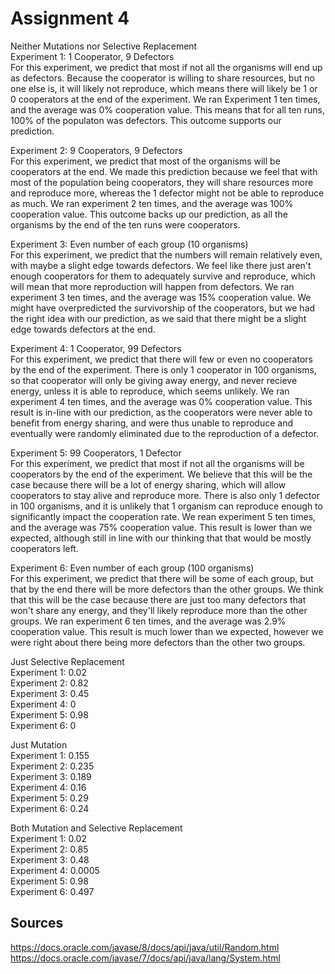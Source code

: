 # Assignment 4

Neither Mutations nor Selective Replacement <br>
Experiment 1: 1 Cooperator, 9 Defectors <br>
For this experiment, we predict that most if not all the organisms will end up as defectors. Because the cooperator is willing to share resources, but no one else is, it will likely not reproduce, which means there will likely be 1 or 0 cooperators at the end of the experiment. We ran Experiment 1 ten times, and the average was 0% cooperation value. This means that for all ten runs, 100% of the populaton was defectors. This outcome supports our prediction.

Experiment 2: 9 Cooperators, 9 Defectors <br>
For this experiment, we predict that most of the organisms will be cooperators at the end. We made this prediction because we feel that with most of the population being cooperators, they will share resources more and reproduce more, whereas the 1 defector might not be able to reproduce as much. We ran experiment 2 ten times, and the average was 100% cooperation value. This outcome backs up our prediction, as all the organisms by the end of the ten runs were cooperators.

Experiment 3: Even number of each group (10 organisms) <br>
For this experiment, we predict that the numbers will remain relatively even, with maybe a slight edge towards defectors. We feel like there just aren't enough cooperators for them to adequately survive and reproduce, which will mean that more reproduction will happen from defectors. We ran experiment 3 ten times, and the average was 15% cooperation value. We might have overpredicted the survivorship of the cooperators, but we had the right idea with our prediction, as we said that there might be a slight edge towards defectors at the end. 

Experiment 4: 1 Cooperator, 99 Defectors <br>
For this experiment, we predict that there will few or even no cooperators by the end of the experiment. There is only 1 cooperator in 100 organisms, so that cooperator will only be giving away energy, and never recieve energy, unless it is able to reproduce, which seems unlikely. We ran experiment 4 ten times, and the average was 0% cooperation value. This result is in-line with our prediction, as the cooperators were never able to benefit from energy sharing, and were thus unable to reproduce and eventually were randomly eliminated due to the reproduction of a defector. 

Experiment 5: 99 Cooperators, 1 Defector <br>
For this experiment, we predict that most if not all the organisms will be cooperators by the end of the experiment. We believe that this will be the case because there will be a lot of energy sharing, which will allow cooperators to stay alive and reproduce more. There is also only 1 defector in 100 organisms, and it is unlikely that 1 organism can reproduce enough to significantly impact the cooperation rate. We rean experiment 5 ten times, and the average was 75% cooperation value. This result is lower than we expected, although still in line with our thinking that that would be mostly cooperators left. 

Experiment 6: Even number of each group (100 organisms) <br>
For this experiment, we predict that there will be some of each group, but that by the end there will be more defectors than the other groups. We think that this will be the case because there are just too many defectors that won't share any energy, and they'll likely reproduce more than the other groups. We ran experiment 6 ten times, and the average was 2.9% cooperation value. This result is much lower than we expected, however we were right about there being more defectors than the other two groups. 



Just Selective Replacement <br>
Experiment 1: 0.02 <br>
Experiment 2: 0.82<br>
Experiment 3: 0.45<br>
Experiment 4: 0<br>
Experiment 5: 0.98<br>
Experiment 6: 0<br>


Just Mutation<br>
Experiment 1: 0.155 <br>
Experiment 2: 0.235<br>
Experiment 3: 0.189<br>
Experiment 4: 0.16<br>
Experiment 5: 0.29<br>
Experiment 6: 0.24<br>


Both Mutation and Selective Replacement <br>
Experiment 1: 0.02 <br>
Experiment 2: 0.85<br>
Experiment 3: 0.48<br>
Experiment 4: 0.0005<br>
Experiment 5: 0.98<br>
Experiment 6: 0.497<br>


## Sources
https://docs.oracle.com/javase/8/docs/api/java/util/Random.html<br>
https://docs.oracle.com/javase/7/docs/api/java/lang/System.html

